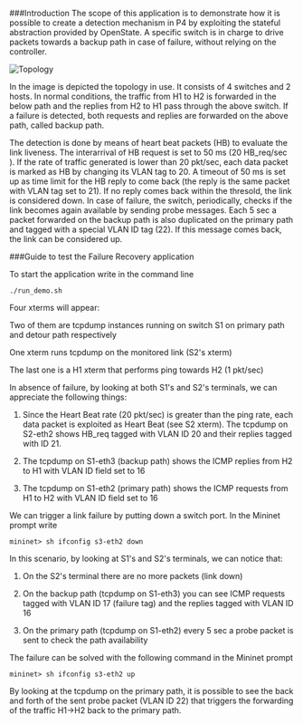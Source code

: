 ###Introduction
The scope of this application is to demonstrate how it is possible to create a detection mechanism in P4 by exploiting the stateful abstraction provided by OpenState. 
A specific switch is in charge to drive packets towards a backup path in case of failure, without relying on the controller.

![Topology](https://bitbucket.org/openstate-sdn/p4-openstate/raw/master/SPIDER_remote/images/remote.png)

In the image is depicted the topology in use. It consists of 4 switches and 2 hosts. In normal conditions, the traffic from H1 to H2 is forwarded in the below path and the replies from H2 to H1 pass through the above switch.
If a failure is detected, both requests and replies are forwarded on the above path, called backup path.

The detection is done by means of heart beat packets (HB) to evaluate the link liveness.
The interarrival of HB request is set to 50 ms (20 HB_req/sec ). If the rate of traffic generated is lower than 20 pkt/sec, each data packet is marked as HB by changing its VLAN tag to 20.
A timeout of 50 ms is set up as time limit for the HB reply to come back (the reply is the same packet with VLAN tag set to 21).
If no reply comes back within the thresold, the link is considered down.
In case of failure, the switch, periodically, checks if the link becomes again available by sending probe messages.
Each 5 sec a packet forwarded on the backup path is also duplicated on the primary path and tagged with a special VLAN ID tag (22). If this message comes back, the link can be considered up.

###Guide to test the Failure Recovery application

To start the application write in the command line

	./run_demo.sh

Four xterms will appear:

Two of them are tcpdump instances running on switch S1 on primary path and detour path respectively

One xterm runs tcpdump on the monitored link (S2's xterm)

The last one is a H1 xterm that performs ping towards H2 (1 pkt/sec)

In absence of failure, by looking at both S1's and S2's terminals, we can appreciate the following things:

1) Since the Heart Beat rate (20 pkt/sec) is greater than the ping rate, each data packet is exploited as Heart Beat (see S2 xterm). The tcpdump on S2-eth2 shows HB_req tagged with VLAN ID 20 and their replies tagged with ID 21.

2) The tcpdump on S1-eth3 (backup path) shows the ICMP replies from H2 to H1 with VLAN ID field set to 16

3) The tcpdump on S1-eth2 (primary path) shows the ICMP requests from H1 to H2 with VLAN ID field set to 16

We can trigger a link failure by putting down a switch port.
In the Mininet prompt write

	mininet> sh ifconfig s3-eth2 down

In this scenario, by looking at S1's and S2's terminals, we can notice that:

1) On the S2's terminal there are no more packets (link down)

2) On the backup path (tcpdump on S1-eth3) you can see ICMP requests tagged with VLAN ID 17 (failure tag) and the replies tagged with VLAN ID 16

3) On the primary path (tcpdump on S1-eth2) every 5 sec a probe packet is sent to check the path availability

The failure can be solved with the following command in the Mininet prompt

	mininet> sh ifconfig s3-eth2 up

By looking at the tcpdump on the primary path, it is possible to see the back and forth of the sent probe packet (VLAN ID 22) that triggers the forwarding of the traffic H1->H2 back to the primary path.
